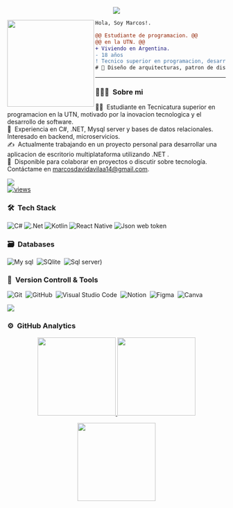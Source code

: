 <p align="center">
  <a href="https://github.com/DenverCoder1/readme-typing-svg"><img src="https://readme-typing-svg.herokuapp.com?font=Time+New+Roman&color=%23C8BE25&size=25&center=true&vCenter=true&width=600&height=100&lines=Programador+backend+@unosBytes;Estudiante+ciencia+computacion;ciberseguridad;Programador+competitivo;Siempre+aprendiendo+cosas+nuevas!"></a>
</p>
<img align="left" height="200" src="https://media.giphy.com/media/ao9DUiTKH60XS/giphy.gif"/>

```diff
Hola, Soy Marcos!.

@@ Estudiante de programacion. @@
@@ en la UTN. @@
+ Viviendo en Argentina.
- 18 años
! Tecnico superior en programacion, desarrollador backend y amante de la tecnologia
# 📖 Diseño de arquitecturas, patron de diseño
```
------
### 👨🏻‍💻 &nbsp;Sobre mi

👨‍💻 &nbsp;Estudiante en Tecnicatura superior en programacion en la UTN, motivado por la inovacion tecnologica y el desarrollo de software.\
🤖 &nbsp;Experiencia en C#, .NET, Mysql server y bases de datos relacionales. Interesado en backend, microservicios.\
✍️ &nbsp;Actualmente trabajando en un proyecto personal para desarrollar una aplicacion de escritorio multiplataforma utilizando .NET .\
💬 &nbsp;Disponible para colaborar en proyectos o discutir sobre tecnología. Contáctame en marcosdavidavilaa14@gmail.com.

<a href="https://www.linkedin.com/in/avila-marcos-0907412b2/" target="_blank"><img src="https://img.shields.io/badge/-Marcos%20Avila-0077B5?style=flat&logo=Linkedin&logoColor=white"/></a>\
<a href="https://github.com/unosBytes"><img alt="views" title="Github views" src="https://freshidea.com/unosBytes/app/ghpvc/"/></a>

### 🛠 &nbsp;Tech Stack
![C#](https://img.shields.io/badge/C%23-239120?style=for-the-badge&logo=c-sharp&logoColor=white)
![.Net](https://img.shields.io/badge/.NET-5C2D91?style=for-the-badge&logo=.net&logoColor=white)
![Kotlin](https://img.shields.io/badge/Kotlin-0095D5?&style=for-the-badge&logo=kotlin&logoColor=white)
![React Native](https://img.shields.io/badge/React_Native-20232A?style=for-the-badge&logo=react&logoColor=61DAFB)
![Json web token](https://img.shields.io/badge/json%20web%20tokens-323330?style=for-the-badge&logo=json-web-tokens&logoColor=pink)

### 🗃 &nbsp;Databases

![My sql](https://img.shields.io/badge/MySQL-00000F?style=for-the-badge&logo=mysql&logoColor=white)&nbsp;
![SQlite](https://img.shields.io/badge/SQLite-07405E?style=for-the-badge&logo=sqlite&logoColor=white)&nbsp;
![Sql server](https://img.shields.io/badge/Microsoft_SQL_Server-CC2927?style=for-the-badge&logo=microsoft-sql-server&logoColor=whit))&nbsp;


### 🧰 &nbsp;Version Controll & Tools 

![Git](https://img.shields.io/badge/git-%23F05033.svg?style=for-the-badge&logo=git&logoColor=white)&nbsp;
![GitHub](https://img.shields.io/badge/github-%23121011.svg?style=for-the-badge&logo=github&logoColor=white)&nbsp;
![Visual Studio Code](https://img.shields.io/badge/Visual%20Studio%20Code-0078d7.svg?style=for-the-badge&logo=visual-studio-code&logoColor=white)&nbsp;
![Notion](https://img.shields.io/badge/Notion-%23000000.svg?style=for-the-badge&logo=notion&logoColor=white)&nbsp;
![Figma](https://img.shields.io/badge/Figma-F24E1E?style=for-the-badge&logo=figma&logoColor=white)&nbsp;
![Canva](https://img.shields.io/badge/Canva-%2300C4CC.svg?style=for-the-badge&logo=Canva&logoColor=white)&nbsp;

<a href="https://www.youtube.com/watch?v=dQw4w9WgXcQ"><img src="https://user-images.githubusercontent.com/73097560/115834477-dbab4500-a447-11eb-908a-139a6edaec5c.gif"></a>

### ⚙️ &nbsp;GitHub Analytics

<p align="center">
  <a href="https://github.com/unosBytes">
    <img height="180em" src="https://github-readme-stats-eight-theta.vercel.app/api?username=unosBytes&show_icons=true&theme=algolia&include_all_commits=true&count_private=true"/>
  </a>
  <a href="https://github.com/unosBytes">
    <img height="180em" src="https://github-readme-stats-eight-theta.vercel.app/api/top-langs/?username=unosBytes&layout=compact&langs_count=8&theme=algolia"/>
  </a>
</p>

<p align="center">
  <img height="180em" src="https://github-readme-streak-stats.herokuapp.com/?user=unosBytes&theme=dark&hide_border=true"/>
</p>

